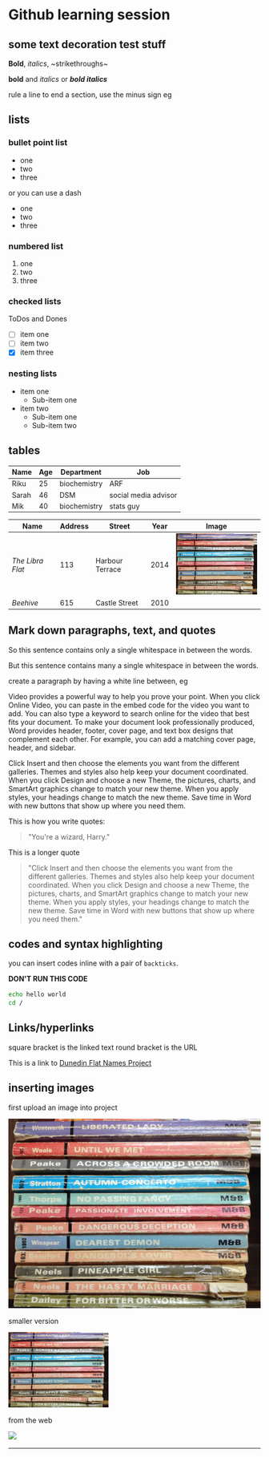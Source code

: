 # Github learning session

## some text decoration test stuff
**Bold**, *italics*, ~strikethroughs~

__bold__ and _italics_ or ___bold italics___

 rule a line to end a section, use the minus sign eg 
 
 ## lists
 
### bullet point list
 
 * one
 * two
 * three
 
 or you can use a dash
 - one
 - two
 - three
 
### numbered list
 
 1. one
 1. two
 1. three
 
### checked lists

ToDos and Dones
 - [ ] item one
 - [ ] item two
 - [x] item three
 
 ### nesting lists
 
 * item one
   * Sub-item one
 * item two
   * Sub-item one
   * Sub-item two
   
 ## tables
 
 | Name | Age | Department | Job|
 |---|---|---|---|
 |Riku|25|biochemistry|ARF|
 |Sarah|46|DSM|social media advisor|
 |Mik|40|biochemistry|stats guy|
 
 | Name | Address | Street | Year| Image |
 |---|---|---|---|---|
 |*The Libra Flat* | 113 | Harbour Terrace|2014|<img src='IMG_5135.jpg' width=200/>|
 |*Beehive*| 615 | Castle Street|2010|
 
 
 
 
 
 ## Mark down paragraphs, text, and quotes
 
 So this sentence contains only a single whitespace in between the words.
 
 But this sentence   contains many a single   whitespace in between    the words.
  

 create a paragraph by having a white line between, eg
 
 Video provides a powerful way to help you prove your point. When you click Online Video, you can paste in the embed code for the video you want to add. You can also type a keyword to search online for the video that best fits your document. To make your document look professionally produced, Word provides header, footer, cover page, and text box designs that complement each other. For example, you can add a matching cover page, header, and sidebar. 
 
Click Insert and then choose the elements you want from the different galleries. Themes and styles also help keep your document coordinated. When you click Design and choose a new Theme, the pictures, charts, and SmartArt graphics change to match your new theme. When you apply styles, your headings change to match the new theme. Save time in Word with new buttons that show up where you need them.

This is how you write quotes:

> "You're a wizard, Harry."

This is a longer quote

> "Click Insert and then choose the elements you want from the different galleries. Themes and styles also help keep your document coordinated. When you click Design and choose a new Theme, the pictures, charts, and SmartArt graphics change to match your new theme. When you apply styles, your headings change to match the new theme. Save time in Word with new buttons that show up where you need them."


## codes and syntax highlighting

you can insert codes inline with a pair of `backticks`.

**DON'T RUN THIS CODE**
```bash
echo hello world
cd /
```


## Links/hyperlinks

[]()

square bracket is the linked text round bracket is the URL

This is a link to [Dunedin Flat Names Project](http://www.dunedinflatnames.co.nz)




## inserting images

first upload an image into project

![image of book spines](IMG_5135.jpg)

smaller version

<img src='IMG_5135.jpg' width=200/>

from the web

![](https://upload.wikimedia.org/wikipedia/commons/thumb/e/ec/Mona_Lisa%2C_by_Leonardo_da_Vinci%2C_from_C2RMF_retouched.jpg/800px-Mona_Lisa%2C_by_Leonardo_da_Vinci%2C_from_C2RMF_retouched.jpg)

 ----------------------------------------
 
